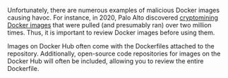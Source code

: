 Unfortunately, there are numerous examples of malicious Docker images causing havoc. For instance, in 2020, Palo Alto discovered [cryptomining Docker images](https://unit42.paloaltonetworks.com/cryptojacking-docker-images-for-mining-monero/) that were pulled (and presumably ran) over two million times. Thus, it is important to review Docker images before using them.

Images on Docker Hub often come with the Dockerfiles attached to the repository. Additionally, open-source code repositories for images on the Docker Hub will often be included, allowing you to review the entire Dockerfile.